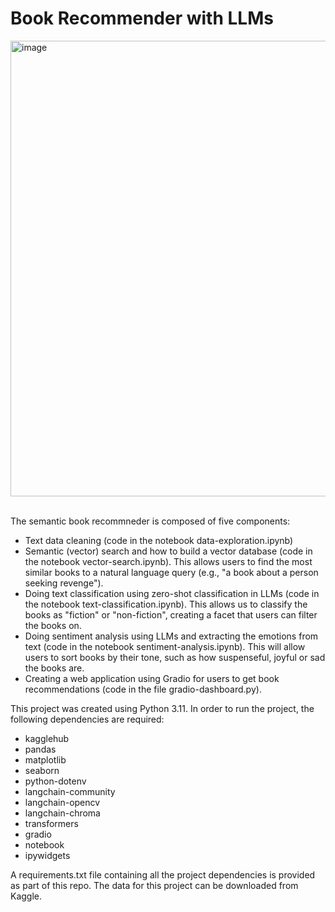# Book Recommender with LLMs

<img width="1873" height="729" alt="image" src="https://github.com/user-attachments/assets/b12a4720-1958-4976-ab74-f3451cdf5686" />
<br><br>

The semantic book recommneder is composed of five components:
- Text data cleaning (code in the notebook data-exploration.ipynb)
- Semantic (vector) search and how to build a vector database (code in the notebook vector-search.ipynb). This allows users to find the most similar books to a natural language query (e.g., "a book about a person seeking revenge").
- Doing text classification using zero-shot classification in LLMs (code in the notebook text-classification.ipynb). This allows us to classify the books as "fiction" or "non-fiction", creating a facet that users can filter the books on.
- Doing sentiment analysis using LLMs and extracting the emotions from text (code in the notebook sentiment-analysis.ipynb). This will allow users to sort books by their tone, such as how suspenseful, joyful or sad the books are.
- Creating a web application using Gradio for users to get book recommendations (code in the file gradio-dashboard.py).

This project was created using Python 3.11. In order to run the project, the following dependencies are required:
- kagglehub
- pandas
- matplotlib
- seaborn
- python-dotenv
- langchain-community
- langchain-opencv
- langchain-chroma
- transformers
- gradio
- notebook
- ipywidgets

A requirements.txt file containing all the project dependencies is provided as part of this repo.
The data for this project can be downloaded from Kaggle.
